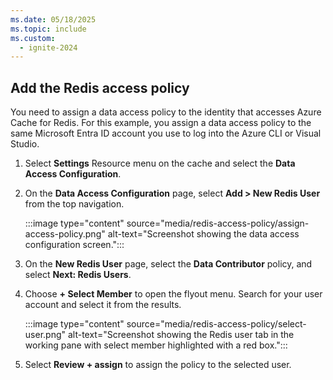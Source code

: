 ```yaml
---
ms.date: 05/18/2025
ms.topic: include
ms.custom:
  - ignite-2024
---
```


## Add the Redis access policy

You need to assign a data access policy to the identity that accesses Azure Cache for Redis. For this example, you assign a data access policy to the same Microsoft Entra ID account you use to log into the Azure CLI or Visual Studio.

1. Select **Settings** Resource menu on the cache and select the **Data Access Configuration**.

1. On the **Data Access Configuration** page, select **Add > New Redis User** from the top navigation.

    :::image type="content" source="media/redis-access-policy/assign-access-policy.png" alt-text="Screenshot showing the data access configuration screen.":::

1. On the **New Redis User** page, select the **Data Contributor** policy, and select **Next: Redis Users**.

1. Choose **+ Select Member** to open the flyout menu. Search for your user account and select it from the results.

    :::image type="content" source="media/redis-access-policy/select-user.png" alt-text="Screenshot showing the Redis user tab in the working pane with select member highlighted with a red box.":::

1. Select **Review + assign** to assign the policy to the selected user.
